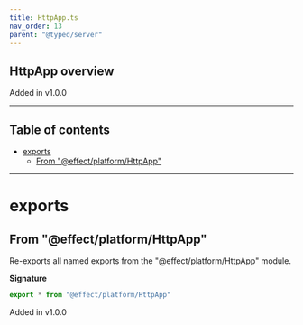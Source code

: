 ```yaml
---
title: HttpApp.ts
nav_order: 13
parent: "@typed/server"
---
```


## HttpApp overview

Added in v1.0.0

---

<h2 class="text-delta">Table of contents</h2>

- [exports](#exports)
  - [From "@effect/platform/HttpApp"](#from-effectplatformhttpapp)

---

# exports

## From "@effect/platform/HttpApp"

Re-exports all named exports from the "@effect/platform/HttpApp" module.

**Signature**

```ts
export * from "@effect/platform/HttpApp"
```

Added in v1.0.0
